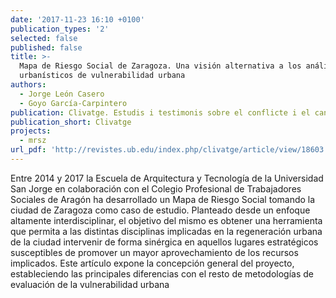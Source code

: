 ```yaml
---
date: '2017-11-23 16:10 +0100'
publication_types: '2'
selected: false
published: false
title: >-
  Mapa de Riesgo Social de Zaragoza. Una visión alternativa a los análisis
  urbanísticos de vulnerabilidad urbana
authors:
  - Jorge León Casero
  - Goyo García-Carpintero
publication: Clivatge. Estudis i testimonis sobre el conflicte i el canvi socials
publication_short: Clivatge
projects:
  - mrsz
url_pdf: 'http://revistes.ub.edu/index.php/clivatge/article/view/18603'
---
```

Entre 2014 y 2017 la Escuela de Arquitectura y Tecnología de la Universidad San Jorge en colaboración con el Colegio Profesional de Trabajadores Sociales de Aragón ha desarrollado un Mapa de Riesgo Social tomando la ciudad de Zaragoza como caso de estudio. Planteado desde un enfoque altamente interdisciplinar, el objetivo del mismo es obtener una herramienta que permita a las distintas disciplinas implicadas en la regeneración urbana de la ciudad intervenir de forma sinérgica en aquellos lugares estratégicos susceptibles de promover un mayor aprovechamiento de los recursos implicados. Este artículo expone la concepción general del proyecto, estableciendo las principales diferencias con el resto de metodologías de evaluación de la vulnerabilidad urbana 
